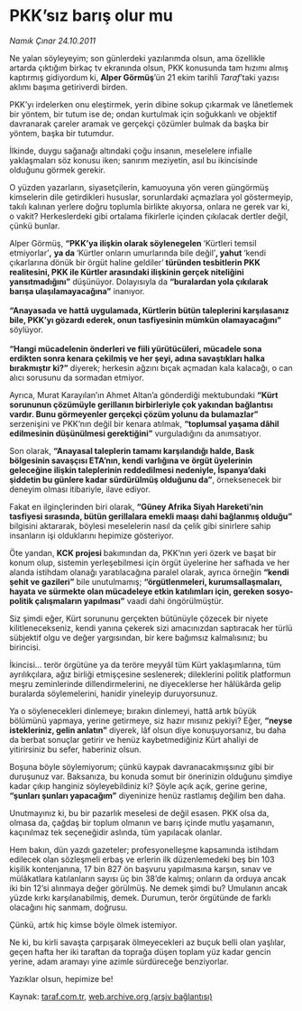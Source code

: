 # PKK’sız barış olur mu

*Namık Çınar 24.10.2011*

<div class="yazi"><p>Ne yalan söyleyeyim; son günlerdeki yazılarımda olsun, ama özellikle artarda çıktığım birkaç tv ekranında olsun, PKK konusunda tam hızımı almış kaptırmış gidiyordum ki, <b>Alper Görmüş</b>’ün 21 ekim tarihli <i>Taraf</i>’taki yazısı aklımı başıma getiriverdi birden.</p>
<p>PKK’yı irdelerken onu eleştirmek, yerin dibine sokup çıkarmak ve lânetlemek bir yöntem, bir tutum ise de; ondan kurtulmak için soğukkanlı ve objektif davranarak çareler aramak ve gerçekçi çözümler bulmak da başka bir yöntem, başka bir tutumdur.</p>
<p>İlkinde, duygu sağanağı altındaki çoğu insanın, meselelere infialle yaklaşmaları söz konusu iken; sanırım meziyetin, asıl bu ikincisinde olduğunu görmek gerekir.</p>
<p>O yüzden yazarların, siyasetçilerin, kamuoyuna yön veren güngörmüş kimselerin dile getirdikleri hususlar, sorunlardaki açmazlara yol göstermeyip, takılı kalınan yerlere doğru toplumla birlikte akıyorsa, onlara ne gerek var ki, o vakit? Herkeslerdeki gibi ortalama fikirlerle içinden çıkılacak dertler değil, çünkü bunlar.</p>
<p>Alper Görmüş, <b>“PKK’ya ilişkin olarak söylenegelen </b>‘Kürtleri temsil etmiyorlar’<b>,</b> <b>ya da </b>‘Kürtler onların umurlarında bile değil’<b>, yahut </b>‘kendi çıkarlarına dönük bir örgüt haline geldiler’<b> türünden tesbitlerin PKK realitesini, PKK ile Kürtler arasındaki ilişkinin gerçek niteliğini yansıtmadığını”</b> düşünüyor. Dolayısıyla da <b>“buralardan yola çıkılarak barışa ulaşılamayacağına”</b> inanıyor.<br/><br/><b>“Anayasada ve hattâ uygulamada, Kürtlerin bütün taleplerini karşılasanız bile, PKK’yı gözardı ederek, onun tasfiyesinin mümkün olamayacağını”</b> söylüyor.<br/><br/><b>“Hangi mücadelenin önderleri ve fiili yürütücüleri, mücadele sona erdikten sonra kenara çekilmiş ve her şeyi, adına savaştıkları halka bırakmıştır ki?”</b> diyerek; herkesin ağzını bıçak açmadan kala kalacağı, o can alıcı sorusunu da sormadan etmiyor.</p>
<p>Ayrıca, Murat Karayılan’ın Ahmet Altan’a gönderdiği mektubundaki <b>“Kürt sorununun çözümüyle gerillanın birbirleriyle çok yakından bağlantısı vardır. Bunu görmeyenler gerçekçi çözüm yolunu da bulamazlar”</b> serzenişini ve PKK’nın değil bir kenara atılmak, <b>“toplumsal yaşama dâhil edilmesinin düşünülmesi gerektiğini”</b> vurguladığını da anımsatıyor.</p>
<p>Son olarak, <b>“Anayasal taleplerin tamamı karşılandığı halde, Bask bölgesinin savaşçısı ETA’nın, kendi varlığına ve örgüt üyelerinin geleceğine ilişkin taleplerinin reddedilmesi nedeniyle, İspanya’daki şiddetin bu günlere kadar sürdürülmüş olduğunu da”</b>, örneksenecek bir deneyim olması itibariyle, ilave ediyor.</p>
<p>Fakat en ilginçlerinden biri olarak, <b>“Güney Afrika Siyah Hareketi’nin tasfiyesi sırasında, bütün gerillalara emekli maaşı dahi bağlanmış olduğu” </b>bilgisini aktararak, böylesi meselelerin nasıl da çelik gibi sinirlere sahip insanların işi olduklarını hepimize gösteriyor.</p>
<p>Öte yandan, <b>KCK projesi </b>bakımından da, PKK’nın yeri özerk ve başat bir konum olup, sistemin yerleşebilmesi için örgüt üyelerine her safhada ve her alanda istihdam olanağı yaratılacağına paralel olarak, ayrıca örneğin <b>“kendi şehit ve gazileri”</b> bile unutulmamış; <b>“örgütlenmeleri, kurumsallaşmaları, hayata ve sürmekte olan mücadeleye etkin katılımları için, gereken sosyo-politik çalışmaların yapılması”</b> vaadi dahi öngörülmüştür.</p>
<p>Siz şimdi eğer, Kürt sorununu gerçekten bütünüyle çözecek bir niyete kilitlenecekseniz, kendi yanına çekerek sizi amacınızdan saptıracak her türlü sübjektif olgu ve değer yargısından, bir kere bağımsız kalmalısınız; bu birincisi.</p>
<p>İkincisi... terör örgütüne ya da teröre meyyâl tüm Kürt yaklaşımlarına, tüm ayrılıkçılara, ağız birliği etmişçesine seslenerek; dileklerini politik platformun meşru zeminlerinde dillendirmelerini, ne diyeceklerse her hâlükârda gelip buralarda söylemelerini, hanidir yineleyip duruyorsunuz.</p>
<p>Ya o söylenecekleri dinlemeye; bırakın dinlemeyi, hattâ artık büyük bölümünü yapmaya, yerine getirmeye, siz hazır mısınız pekiyi? Eğer, <b>“neyse istekleriniz, gelin anlatın”</b> diyerek, lâf olsun diye konuşuyorsanız, bu daha da berbat sonuçlar getirir ve henüz kaybetmediğiniz Kürt ahaliyi de yitirirsiniz bu sefer, haberiniz olsun.</p>
<p>Boşuna böyle söylemiyorum; çünkü kaypak davranacakmışsınız gibi bir duruşunuz var. Baksanıza, bu konuda somut bir önerinizin olduğunu şimdiye kadar çıkıp hanginiz söyleyebildiniz ki? Şöyle açık açık, gerine gerine, <b>“şunları şunları yapacağım”</b> diyeninize henüz rastlamış değilim ben daha.</p>
<p>Unutmayınız ki, bu bir pazarlık meselesi de değil esasen. PKK olsa da, olmasa da, çağdaş bir toplum olmanın ve barış içinde mutlu yaşamanın, kaçınılmaz tek seçeneğidir aslında, tüm yapılacak olanlar.</p>
<p>Hem bakın, dün yazdı gazeteler; profesyonelleşme kapsamında istihdam edilecek olan sözleşmeli erbaş ve erlerin ilk düzenlemedeki beş bin 103 kişilik kontenjanına, 17 bin 827 ön başvuru yapılmasına karşın, sınav ve mülâkatlara katılanların sayısı üç bin 38’de kalmış; onların da orduya ancak iki bin 12’si alınmaya değer görülmüş. Ne demek şimdi bu? Umulanın ancak yüzde kırkı karşılanabilmiş, demek. Durumun, terör örgütünde de farklı olacağını hiç sanmam, doğrusu.</p>
<p>Çünkü, artık hiç kimse böyle ölmek istemiyor.</p>
<p>Ne ki, bu kirli savaşta çarpışarak ölmeyecekleri az buçuk belli olan yaşlılar, geçen hafta her iki taraftan da toprağa düşen toplam yüz kadar gencin yerine, adam aramayı yine azimle sürdüreceğe benziyorlar.</p>
<p>Yazıklar olsun, hepimize be!</p>
</div>

Kaynak: [taraf.com.tr](http://www.taraf.com.tr/namik-cinar/makale-pkk-siz-baris-olur-mu.htm), [web.archive.org (arşiv bağlantısı)](http://web.archive.org/web/20130623233633/http://www.taraf.com.tr/namik-cinar/makale-pkk-siz-baris-olur-mu.htm)
